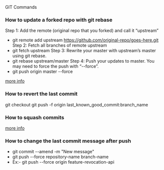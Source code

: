 GIT Commands


### How to update a forked repo with git rebase

Step 1: Add the remote (original repo that you forked) and call it “upstream”
* git remote add upstream https://github.com/original-repo/goes-here.git
Step 2: Fetch all branches of remote upstream
* git fetch upstream
Step 3: Rewrite your master with upstream’s master using git rebase.
* git rebase upstream/master
Step 4: Push your updates to master. You may need to force the push with “--force”.
* git push origin master --force

[more info](https://medium.com/@topspinj/how-to-git-rebase-into-a-forked-repo-c9f05e821c8a)



### How to revert the last commit
git checkout <hash of your good commit message>
git push -f origin last_known_good_commit:branch_name

### How to squash commits

[more info](https://medium.com/@slamflipstrom/a-beginners-guide-to-squashing-commits-with-git-rebase-8185cf6e62ec)


### How to change the last commit message after push

* git commit --amend -m "New message"
* git push --force repository-name branch-name
* 	Ex:- git push --force origin feature-revocation-api


